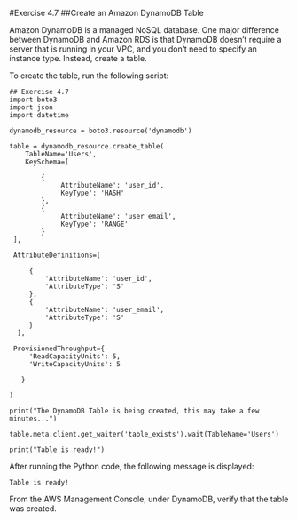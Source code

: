 #Exercise 4.7
##Create an Amazon DynamoDB Table

Amazon DynamoDB is a managed NoSQL database. One major difference between
DynamoDB and Amazon RDS is that DynamoDB doesn’t require a server that is running
in your VPC, and you don’t need to specify an instance type. Instead, create a table.

To create the table, run the following script:
```
## Exercise 4.7
import boto3
import json
import datetime

dynamodb_resource = boto3.resource('dynamodb')

table = dynamodb_resource.create_table(
    TableName='Users',
    KeySchema=[

        {
            'AttributeName': 'user_id',
            'KeyType': 'HASH'
        },
        {
            'AttributeName': 'user_email',
            'KeyType': 'RANGE'
        }
 ],

 AttributeDefinitions=[

     {
         'AttributeName': 'user_id',
         'AttributeType': 'S'
     },
     {
         'AttributeName': 'user_email',
         'AttributeType': 'S'
     }
  ],

 ProvisionedThroughput={
     'ReadCapacityUnits': 5,
     'WriteCapacityUnits': 5

   }

)

print("The DynamoDB Table is being created, this may take a few minutes...")

table.meta.client.get_waiter('table_exists').wait(TableName='Users')

print("Table is ready!")
```
After running the Python code, the following message is displayed:
```
Table is ready!
```
From the AWS Management Console, under DynamoDB, verify that the table was created.
